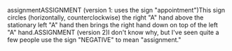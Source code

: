 assignmentASSIGNMENT (version 1: uses the sign "appointment")This sign circles (horizontally, counterclockwise) the right "A"
  hand above the stationary left "A" hand then brings the right hand down on top
  of the left "A" hand.ASSIGNMENT (version 2)I don't know why, but I've seen quite a few people use the sign "NEGATIVE" to 
mean "assignment."
